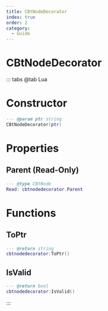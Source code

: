 ```yaml
---
title: CBtNodeDecorator
index: true
order: 2
category:
  - Guide
---
```


# CBtNodeDecorator

::: tabs
@tab Lua
# Constructor
```lua
--- @param ptr string
CBtNodeDecorator(ptr)
```
# Properties
## Parent (Read-Only)
```lua
--- @type CBtNode
Read: cbtnodedecorator.Parent
```
# Functions
## ToPtr
```lua
--- @return string
cbtnodedecorator:ToPtr()
```
## IsValid
```lua
--- @return bool
cbtnodedecorator:IsValid()
```

:::